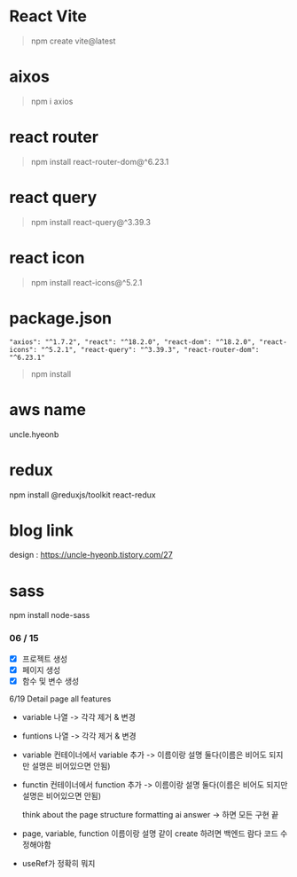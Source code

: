 # React Vite

> npm create vite@latest

# aixos

> npm i axios

# react router

> npm install react-router-dom@^6.23.1

# react query

> npm install react-query@^3.39.3

# react icon

> npm install react-icons@^5.2.1

# package.json

`"axios": "^1.7.2",
"react": "^18.2.0",
"react-dom": "^18.2.0",
"react-icons": "^5.2.1",
"react-query": "^3.39.3",
"react-router-dom": "^6.23.1"`

> npm install

# aws name

uncle.hyeonb

# redux

npm install @reduxjs/toolkit react-redux

# blog link

design : https://uncle-hyeonb.tistory.com/27

# sass

npm install node-sass

### 06 / 15

-   [x] 프로젝트 생성
-   [x] 페이지 생성
-   [x] 함수 및 변수 생성

6/19
Detail page
all features

-   variable 나열 -> 각각 제거 & 변경
-   funtions 나열 -> 각각 제거 & 변경
-   variable 컨테이너에서 variable 추가 -> 이름이랑 설명 둘다(이름은 비어도 되지만 설명은 비어있으면 안됨)
-   functin 컨테이너에서 function 추가 -> 이름이랑 설명 둘다(이름은 비어도 되지만 설명은 비어있으면 안됨)

    think about the page structure
    formatting ai answer
    -> 하면 모든 구현 끝

-   page, variable, function 이름이랑 설명 같이 create 하려면 백엔드 람다 코드 수정해야함

-   useRef가 정확히 뭐지
